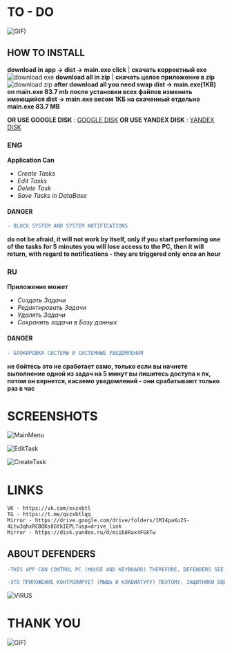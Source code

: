 # TO - DO 
![GIF)](https://media1.tenor.com/m/kyYaip_ibBoAAAAC/anime-silly.gif)
## HOW TO INSTALL
__download in app -> dist -> main.exe click__ | __скачать корректный exe__ 
![download exe](https://downloader.disk.yandex.ru/preview/3373a05ba21889bc149f3d0167b76eae4714e80cbeaf72fac6a40c0e85c33786/666f7a17/K5Qy111g3v0KUU5KbUEP9CPWt_XI7FYqic7ojd1zDA6QDkPswdhM9BJ3GbxTJ140032Im-OF34yrG42XLWekgA%3D%3D?uid=0&filename=Bg-t5MBpOuM.jpg&disposition=inline&hash=&limit=0&content_type=image%2Fjpeg&owner_uid=0&tknv=v2&size=2048x2048)
__download all in zip__ | __скачать целое приложение в zip__
![download zip](https://downloader.disk.yandex.ru/preview/5edae53a8f4a03bf91645383372e572d1fa5a2beecfa055d2b803155015a2906/666f7acf/XN1plG2iuCRZXi8x283oHv1kkEMBFlskitgCGqB_NmtYBnTjcHTht6p6xD2gxrf07sToE3-methyDU8sDBxMyw%3D%3D?uid=0&filename=iqeTryvMSgE.jpg&disposition=inline&hash=&limit=0&content_type=image%2Fjpeg&owner_uid=0&tknv=v2&size=2048x2048)
__after download all you need swap dist -> main.exe(1KB) on main.exe 83.7 mb__ 
__после установки всех файлов изменить имеющийся dist -> main.exe весом 1КБ на скаченный отдельно main.exe 83.7 MB__


__OR USE GOOGLE DISK__ : [GOOGLE DISK](https://drive.google.com/drive/folders/1M14paXu2S-4Ltw3qhxRCBQKs8GtkIEPL?usp=drive_link)
__OR USE YANDEX DISK__ : [YANDEX DISK](https://disk.yandex.ru/d/miib8Rax4FGkTw)

### ENG
 __Application Can__
+ _Create Tasks_
+ _Edit Tasks_
+ _Delete Task_
+ _Save Tasks in DataBase_
#### DANGER
```diff
- BLOCK SYSTEM AND SYSTEM NOTIFICATIONS
```
__do not be afraid, it will not work by itself, only if you start performing one of the tasks for 5 minutes you will lose access to the PC, then it will return, with regard to notifications - they are triggered only once an hour__

### RU
__Приложение может__

+ _Создать Задачи_
+ _Редактировать Задачи_
+ _Удалять Задачи_
+ _Сохранять задачи в Базу данных_
#### DANGER
```diff
- БЛОКИРОВКА СИСТЕМЫ И СИСТЕМНЫЕ УВЕДОМЛЕНИЯ
```
__не бойтесь это не сработает само, только если вы начнете выполнение одной из задач на 5 минут вы лишитесь доступа к пк, потом он вернется, касаемо уведомлений - они срабатывают только раз в час__


#   SCREENSHOTS
![MainMenu]([https://downloader.disk.yandex.ru/preview/4dff11fab8ee7d76b0dd92c7e317846a0ee473fc13d9602f359d078f1a2a2ab3/666f7511/7UcFUveunguPiNV83hxinW4ZvrXq6lbfusXl8T55xEztJA5EMK_NWMKkz-afJy8PJcP_W3TyGq888yrM3L4bSA%3D%3D?uid=0&filename=9NekgTP-zVs.jpg&disposition=inline&hash=&limit=0&content_type=image%2Fjpeg&owner_uid=0&tknv=v2&size=2048x2048](https://downloader.disk.yandex.ru/preview/7848bbfd45c3e8fe4ddfd927ab0b7f3ee1df9c352ecc37ce8bddb0417f779267/66775685/7UcFUveunguPiNV83hxinW4ZvrXq6lbfusXl8T55xEztJA5EMK_NWMKkz-afJy8PJcP_W3TyGq888yrM3L4bSA%3D%3D?uid=0&filename=9NekgTP-zVs.jpg&disposition=inline&hash=&limit=0&content_type=image%2Fjpeg&owner_uid=0&tknv=v2&size=2048x2048))

![EditTask]([https://downloader.disk.yandex.ru/preview/577e24d6983dd4baae446e135a62eb1493f5474650d666477805cb1a1368b4ef/666f754c/89R6vv9OJw7kv7eYjZvvfW4ZvrXq6lbfusXl8T55xEzNMO1MckpmicTSZfYZ70ovqOEJiHQXKHevL1FkHOh-vw%3D%3D?uid=0&filename=showtaskedits.jpg&disposition=inline&hash=&limit=0&content_type=image%2Fjpeg&owner_uid=0&tknv=v2&size=2048x2048](https://downloader.disk.yandex.ru/preview/423f90a019dbbb7e861debbc92808411c9d48ddbad21178021a6b658a1531927/667756a3/K5Qy111g3v0KUU5KbUEP9CPWt_XI7FYqic7ojd1zDA6QDkPswdhM9BJ3GbxTJ140032Im-OF34yrG42XLWekgA%3D%3D?uid=0&filename=Bg-t5MBpOuM.jpg&disposition=inline&hash=&limit=0&content_type=image%2Fjpeg&owner_uid=0&tknv=v2&size=2048x2048))

![CreateTask]([https://downloader.disk.yandex.ru/preview/23ae75c3953a28bee71c1015e44bae26b076000f985ddeba6273bd5c72ff6bc1/666f756a/kseEory4dr6eobMsATjY8m4ZvrXq6lbfusXl8T55xEw-8KTOUD5Id25a8CVaBb2XtTM0zSXp38D9BXrLB9QLTQ%3D%3D?uid=0&filename=createtask.jpg&disposition=inline&hash=&limit=0&content_type=image%2Fjpeg&owner_uid=0&tknv=v2&size=2048x2048](https://downloader.disk.yandex.ru/preview/3430d86371c4b0ccb8d914992d15a09573df05676c68cf8b156e80774b59e85f/667756b5/kseEory4dr6eobMsATjY8m4ZvrXq6lbfusXl8T55xEw-8KTOUD5Id25a8CVaBb2XtTM0zSXp38D9BXrLB9QLTQ%3D%3D?uid=0&filename=createtask.jpg&disposition=inline&hash=&limit=0&content_type=image%2Fjpeg&owner_uid=0&tknv=v2&size=2048x2048))

#   LINKS
    VK - https://vk.com/xxzxbtl
    TG - https://t.me/qxzxbtlqq
    Mirror - https://drive.google.com/drive/folders/1M14paXu2S-4Ltw3qhxRCBQKs8GtkIEPL?usp=drive_link
    Mirror - https://disk.yandex.ru/d/miib8Rax4FGkTw

## ABOUT DEFENDERS
```diff
-THIS APP CAN CONTROL PC (MOUSE AND KEYBOARD) THEREFORE, DEFENDERS SEE IT AS A VIRUS, BUT THERE IS NOT A SINGLE MALWARE OR VIRUS IN IT.
```

```diff
-ЭТО ПРИЛОЖЕНИЕ КОНТРОЛИРУЕТ (МЫШЬ И КЛАВИАТУРУ) ПОЭТОМУ, ЗАЩИТНИКИ ВИДЯТ ЭТО КАК ВИРУС, НО В ЭТОЙ ПРОГРАММЕ НЕ СОДЕРЖИТЬСЯ НИОДНОГО ВИРУСА.
```

![VIRUS](https://downloader.disk.yandex.ru/preview/48a46760018b4a41e3ca5df2e749bedc79149262741199cc56c8779960e6bd39/666fa619/cYgvIegFDbg4CuY5AGEOEw2uBpjiuiHwZAqHkLht-9M25KyVwwnQw4bRpIKXofcXZMD7ukYijqw8OkSNuys9zQ%3D%3D?uid=0&filename=e27uHRcubQk.jpg&disposition=inline&hash=&limit=0&content_type=image%2Fjpeg&owner_uid=0&tknv=v2&size=2048x2048)

# THANK YOU 
![GIF)](https://media1.tenor.com/m/Bt0TLtU1DusAAAAC/gatito-cat.gif)
